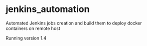 # jenkins_automation
Automated Jenkins jobs creation and build them to deploy docker containers on remote host

Running version 1.4
